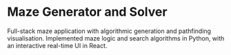 # Maze Generator and Solver

Full-stack maze application with algorithmic generation and pathfinding visualisation. 
Implemented maze logic and search algorithms in Python, with an interactive real-time UI in React.
